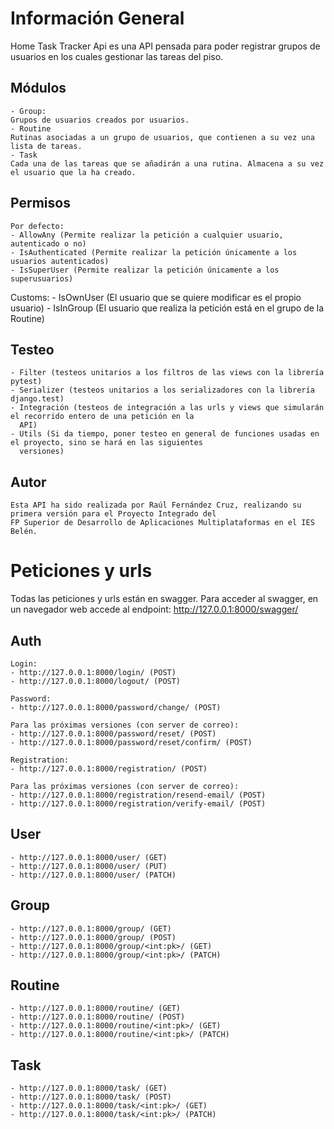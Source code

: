 # Información General

Home Task Tracker Api es una API pensada para poder registrar grupos de usuarios en los cuales gestionar las tareas del
piso.

## Módulos

    - Group: 
    Grupos de usuarios creados por usuarios. 
    - Routine
    Rutinas asociadas a un grupo de usuarios, que contienen a su vez una lista de tareas.
    - Task
    Cada una de las tareas que se añadirán a una rutina. Almacena a su vez el usuario que la ha creado.

## Permisos

    Por defecto:
    - AllowAny (Permite realizar la petición a cualquier usuario, autenticado o no)
    - IsAuthenticated (Permite realizar la petición únicamente a los usuarios autenticados)
    - IsSuperUser (Permite realizar la petición únicamente a los superusuarios)
[//]: # (Ver si es estrictamente necesario el permiso IsOwnUser)
    Customs:
    - IsOwnUser (El usuario que se quiere modificar es el propio usuario)
    - IsInGroup (El usuario que realiza la petición está en el grupo de la Routine)

## Testeo

    - Filter (testeos unitarios a los filtros de las views con la librería pytest)
    - Serializer (testeos unitarios a los serializadores con la librería django.test)
    - Integración (testeos de integración a las urls y views que simularán el recorrido entero de una petición en la
      API)
    - Utils (Si da tiempo, poner testeo en general de funciones usadas en el proyecto, sino se hará en las siguientes
      versiones)

## Autor

    Esta API ha sido realizada por Raúl Fernández Cruz, realizando su primera versión para el Proyecto Integrado del
    FP Superior de Desarrollo de Aplicaciones Multiplataformas en el IES Belén.


# Peticiones y urls

Todas las peticiones y urls están en swagger.
Para acceder al swagger, en un navegador web accede al endpoint: http://127.0.0.1:8000/swagger/

## Auth

    Login:
    - http://127.0.0.1:8000/login/ (POST)
    - http://127.0.0.1:8000/logout/ (POST)
    
    Password:
    - http://127.0.0.1:8000/password/change/ (POST)
    
    Para las próximas versiones (con server de correo):
    - http://127.0.0.1:8000/password/reset/ (POST)
    - http://127.0.0.1:8000/password/reset/confirm/ (POST)
    
    Registration:
    - http://127.0.0.1:8000/registration/ (POST)

    Para las próximas versiones (con server de correo):
    - http://127.0.0.1:8000/registration/resend-email/ (POST)
    - http://127.0.0.1:8000/registration/verify-email/ (POST)

## User

    - http://127.0.0.1:8000/user/ (GET)
    - http://127.0.0.1:8000/user/ (PUT)
    - http://127.0.0.1:8000/user/ (PATCH)


## Group

    - http://127.0.0.1:8000/group/ (GET)
    - http://127.0.0.1:8000/group/ (POST)
    - http://127.0.0.1:8000/group/<int:pk>/ (GET)
    - http://127.0.0.1:8000/group/<int:pk>/ (PATCH)

## Routine

    - http://127.0.0.1:8000/routine/ (GET)
    - http://127.0.0.1:8000/routine/ (POST)
    - http://127.0.0.1:8000/routine/<int:pk>/ (GET)
    - http://127.0.0.1:8000/routine/<int:pk>/ (PATCH)


## Task

    - http://127.0.0.1:8000/task/ (GET)
    - http://127.0.0.1:8000/task/ (POST)
    - http://127.0.0.1:8000/task/<int:pk>/ (GET)
    - http://127.0.0.1:8000/task/<int:pk>/ (PATCH)
